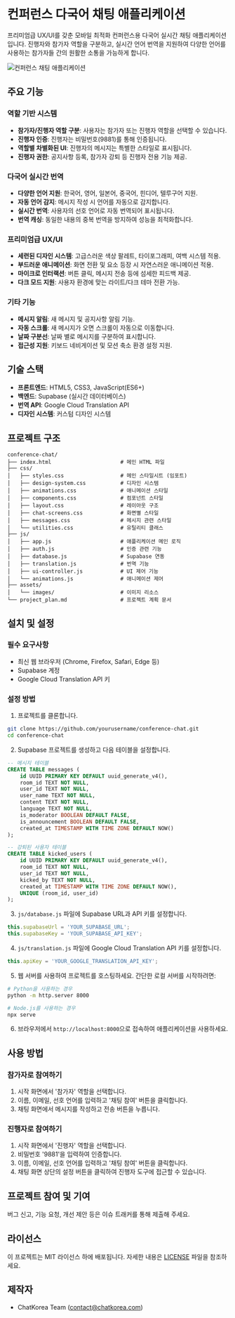 # 컨퍼런스 다국어 채팅 애플리케이션

프리미엄급 UX/UI를 갖춘 모바일 최적화 컨퍼런스용 다국어 실시간 채팅 애플리케이션입니다. 진행자와 참가자 역할을 구분하고, 실시간 언어 번역을 지원하여 다양한 언어를 사용하는 참가자들 간의 원활한 소통을 가능하게 합니다.

![컨퍼런스 채팅 애플리케이션](./assets/images/app-preview.png)

## 주요 기능

### 역할 기반 시스템
- **참가자/진행자 역할 구분**: 사용자는 참가자 또는 진행자 역할을 선택할 수 있습니다.
- **진행자 인증**: 진행자는 비밀번호(9881)를 통해 인증됩니다.
- **역할별 차별화된 UI**: 진행자의 메시지는 특별한 스타일로 표시됩니다.
- **진행자 권한**: 공지사항 등록, 참가자 강퇴 등 진행자 전용 기능 제공.

### 다국어 실시간 번역
- **다양한 언어 지원**: 한국어, 영어, 일본어, 중국어, 힌디어, 텔루구어 지원.
- **자동 언어 감지**: 메시지 작성 시 언어를 자동으로 감지합니다.
- **실시간 번역**: 사용자의 선호 언어로 자동 번역되어 표시됩니다.
- **번역 캐싱**: 동일한 내용의 중복 번역을 방지하여 성능을 최적화합니다.

### 프리미엄급 UX/UI
- **세련된 디자인 시스템**: 고급스러운 색상 팔레트, 타이포그래피, 여백 시스템 적용.
- **부드러운 애니메이션**: 화면 전환 및 요소 등장 시 자연스러운 애니메이션 적용.
- **마이크로 인터랙션**: 버튼 클릭, 메시지 전송 등에 섬세한 피드백 제공.
- **다크 모드 지원**: 사용자 환경에 맞는 라이트/다크 테마 전환 가능.

### 기타 기능
- **메시지 알림**: 새 메시지 및 공지사항 알림 기능.
- **자동 스크롤**: 새 메시지가 오면 스크롤이 자동으로 이동합니다.
- **날짜 구분선**: 날짜 별로 메시지를 구분하여 표시합니다.
- **접근성 지원**: 키보드 네비게이션 및 모션 축소 환경 설정 지원.

## 기술 스택

- **프론트엔드**: HTML5, CSS3, JavaScript(ES6+)
- **백엔드**: Supabase (실시간 데이터베이스)
- **번역 API**: Google Cloud Translation API
- **디자인 시스템**: 커스텀 디자인 시스템

## 프로젝트 구조

```
conference-chat/
├── index.html                      # 메인 HTML 파일
├── css/
│   ├── styles.css                  # 메인 스타일시트 (임포트)
│   ├── design-system.css           # 디자인 시스템
│   ├── animations.css              # 애니메이션 스타일
│   ├── components.css              # 컴포넌트 스타일
│   ├── layout.css                  # 레이아웃 구조
│   ├── chat-screens.css            # 화면별 스타일
│   ├── messages.css                # 메시지 관련 스타일
│   └── utilities.css               # 유틸리티 클래스
├── js/
│   ├── app.js                      # 애플리케이션 메인 로직
│   ├── auth.js                     # 인증 관련 기능
│   ├── database.js                 # Supabase 연동
│   ├── translation.js              # 번역 기능
│   ├── ui-controller.js            # UI 제어 기능
│   └── animations.js               # 애니메이션 제어
├── assets/
│   └── images/                     # 이미지 리소스
└── project_plan.md                 # 프로젝트 계획 문서
```

## 설치 및 설정

### 필수 요구사항
- 최신 웹 브라우저 (Chrome, Firefox, Safari, Edge 등)
- Supabase 계정
- Google Cloud Translation API 키

### 설정 방법

1. 프로젝트를 클론합니다.
```bash
git clone https://github.com/yourusername/conference-chat.git
cd conference-chat
```

2. Supabase 프로젝트를 생성하고 다음 테이블을 설정합니다.
```sql
-- 메시지 테이블
CREATE TABLE messages (
    id UUID PRIMARY KEY DEFAULT uuid_generate_v4(),
    room_id TEXT NOT NULL,
    user_id TEXT NOT NULL,
    user_name TEXT NOT NULL,
    content TEXT NOT NULL,
    language TEXT NOT NULL,
    is_moderator BOOLEAN DEFAULT FALSE,
    is_announcement BOOLEAN DEFAULT FALSE,
    created_at TIMESTAMP WITH TIME ZONE DEFAULT NOW()
);

-- 강퇴된 사용자 테이블
CREATE TABLE kicked_users (
    id UUID PRIMARY KEY DEFAULT uuid_generate_v4(),
    room_id TEXT NOT NULL,
    user_id TEXT NOT NULL,
    kicked_by TEXT NOT NULL,
    created_at TIMESTAMP WITH TIME ZONE DEFAULT NOW(),
    UNIQUE (room_id, user_id)
);
```

3. `js/database.js` 파일에 Supabase URL과 API 키를 설정합니다.
```javascript
this.supabaseUrl = 'YOUR_SUPABASE_URL';
this.supabaseKey = 'YOUR_SUPABASE_API_KEY';
```

4. `js/translation.js` 파일에 Google Cloud Translation API 키를 설정합니다.
```javascript
this.apiKey = 'YOUR_GOOGLE_TRANSLATION_API_KEY';
```

5. 웹 서버를 사용하여 프로젝트를 호스팅하세요. 간단한 로컬 서버를 시작하려면:
```bash
# Python을 사용하는 경우
python -m http.server 8000

# Node.js를 사용하는 경우
npx serve
```

6. 브라우저에서 `http://localhost:8000`으로 접속하여 애플리케이션을 사용하세요.

## 사용 방법

### 참가자로 참여하기
1. 시작 화면에서 '참가자' 역할을 선택합니다.
2. 이름, 이메일, 선호 언어를 입력하고 '채팅 참여' 버튼을 클릭합니다.
3. 채팅 화면에서 메시지를 작성하고 전송 버튼을 누릅니다.

### 진행자로 참여하기
1. 시작 화면에서 '진행자' 역할을 선택합니다.
2. 비밀번호 '9881'을 입력하여 인증합니다.
3. 이름, 이메일, 선호 언어를 입력하고 '채팅 참여' 버튼을 클릭합니다.
4. 채팅 화면 상단의 설정 버튼을 클릭하여 진행자 도구에 접근할 수 있습니다.

## 프로젝트 참여 및 기여

버그 신고, 기능 요청, 개선 제안 등은 이슈 트래커를 통해 제출해 주세요.

## 라이선스

이 프로젝트는 MIT 라이선스 하에 배포됩니다. 자세한 내용은 [LICENSE](LICENSE) 파일을 참조하세요.

## 제작자

- ChatKorea Team (contact@chatkorea.com)
